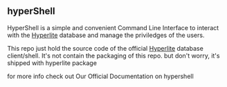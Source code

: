## hyperShell
    
HyperShell is a simple and convenient Command Line Interface to interact with the [Hyperlite](https://github.com/anongrp/hyperlite) database and manage the priviledges of the users.

This repo just hold the source code of the official [Hyperlite](https://github.com/anongrp/hyperlite) database client/shell. It's not contain the packaging of this repo. but don't worry, it's shipped with hyperlite package

for more info check out Our Official Documentation on hypershell